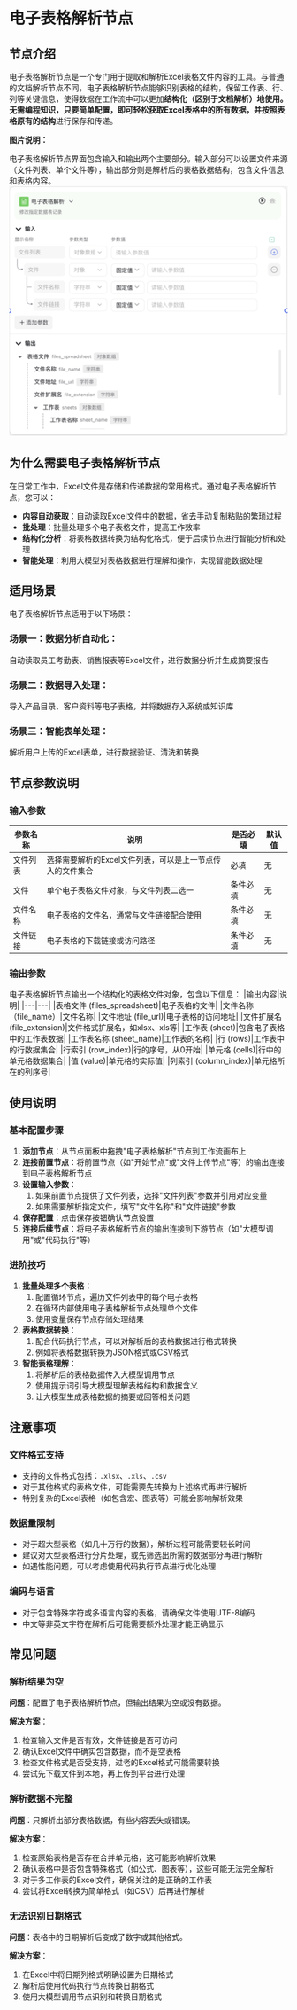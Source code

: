 # 电子表格解析节点
## 节点介绍
电子表格解析节点是一个专门用于提取和解析Excel表格文件内容的工具。与普通的文档解析节点不同，电子表格解析节点能够识别表格的结构，保留工作表、行、列等关键信息，使得数据在工作流中可以更加**结构化（区别于文档解析）**地使用。无需编程知识，只要简单配置，即可轻松获取Excel表格中的所有数据，并按照表格原有的**结构**进行保存和传递。

**图片说明：**

电子表格解析节点界面包含输入和输出两个主要部分。输入部分可以设置文件来源（文件列表、单个文件等），输出部分则是解析后的表格数据结构，包含文件信息和表格内容。
![电子表格解析节点](/static/img/Spreadsheet-parsing.png)

## 为什么需要电子表格解析节点
在日常工作中，Excel文件是存储和传递数据的常用格式。通过电子表格解析节点，您可以：
- **内容自动获取**：自动读取Excel文件中的数据，省去手动复制粘贴的繁琐过程
- **批处理**：批量处理多个电子表格文件，提高工作效率
- **结构化分析**：将表格数据转换为结构化格式，便于后续节点进行智能分析和处理
- **智能处理**：利用大模型对表格数据进行理解和操作，实现智能数据处理
## 适用场景
电子表格解析节点适用于以下场景：
### **场景一：数据分析自动化**：
自动读取员工考勤表、销售报表等Excel文件，进行数据分析并生成摘要报告
### **场景二：数据导入处理**：
导入产品目录、客户资料等电子表格，并将数据存入系统或知识库
### **场景三：智能表单处理**：
解析用户上传的Excel表单，进行数据验证、清洗和转换
## 节点参数说明
### 输入参数
|参数名称|说明|是否必填|默认值|
|---|---|---|---|
|文件列表|选择需要解析的Excel文件列表，可以是上一节点传入的文件集合|必填|无|
|文件|单个电子表格文件对象，与文件列表二选一|条件必填|无|
|文件名称|电子表格的文件名，通常与文件链接配合使用|条件必填|无|
|文件链接|电子表格的下载链接或访问路径|条件必填|无|

### 输出参数
电子表格解析节点输出一个结构化的表格文件对象，包含以下信息：
|输出内容|说明|
|---|---|
|表格文件 (files_spreadsheet)|电子表格的文件|
|文件名称（file_name）|文件名称|
|文件地址 (file_url)|电子表格的访问地址|
|文件扩展名 (file_extension)|文件格式扩展名，如xlsx、xls等|
|工作表 (sheet)|包含电子表格中的工作表数据|
|工作表名称 (sheet_name)|工作表的名称|
|行 (rows)|工作表中的行数据集合|
|行索引 (row_index)|行的序号，从0开始|
|单元格 (cells)|行中的单元格数据集合|
|值 (value)|单元格的实际值|
|列索引 (column_index)|单元格所在的列序号|

## 使用说明
### 基本配置步骤
1. **添加节点**：从节点面板中拖拽"电子表格解析"节点到工作流画布上
2. **连接前置节点**：将前置节点（如"开始节点"或"文件上传节点"等）的输出连接到电子表格解析节点
3. **设置输入参数**：
    1. 如果前置节点提供了文件列表，选择"文件列表"参数并引用对应变量
    2. 如果需要解析指定文件，填写"文件名称"和"文件链接"参数
4. **保存配置**：点击保存按钮确认节点设置
5. **连接后续节点**：将电子表格解析节点的输出连接到下游节点（如"大模型调用"或"代码执行"等）
### 进阶技巧
1. **批量处理多个表格**：
    1. 配置循环节点，遍历文件列表中的每个电子表格
    2. 在循环内部使用电子表格解析节点处理单个文件
    3. 使用变量保存节点存储处理结果
2. **表格数据转换**：
    1. 配合代码执行节点，可以对解析后的表格数据进行格式转换
    2. 例如将表格数据转换为JSON格式或CSV格式
3. **智能表格理解**：
    1. 将解析后的表格数据传入大模型调用节点
    2. 使用提示词引导大模型理解表格结构和数据含义
    3. 让大模型生成表格数据的摘要或回答相关问题
## 注意事项
### 文件格式支持
- 支持的文件格式包括：`.xlsx`、`.xls`、`.csv`
- 对于其他格式的表格文件，可能需要先转换为上述格式再进行解析
- 特别复杂的Excel表格（如包含宏、图表等）可能会影响解析效果
### 数据量限制
- 对于超大型表格（如几十万行的数据），解析过程可能需要较长时间
- 建议对大型表格进行分片处理，或先筛选出所需的数据部分再进行解析
- 如遇性能问题，可以考虑使用代码执行节点进行优化处理
### 编码与语言
- 对于包含特殊字符或多语言内容的表格，请确保文件使用UTF-8编码
- 中文等非英文字符在解析后可能需要额外处理才能正确显示
## 常见问题
### 解析结果为空
**问题**：配置了电子表格解析节点，但输出结果为空或没有数据。

**解决方案**：
1. 检查输入文件是否有效，文件链接是否可访问
2. 确认Excel文件中确实包含数据，而不是空表格
3. 检查文件格式是否受支持，过老的Excel格式可能需要转换
4. 尝试先下载文件到本地，再上传到平台进行处理
### 解析数据不完整
**问题**：只解析出部分表格数据，有些内容丢失或错误。

**解决方案**：
1. 检查原始表格是否存在合并单元格，这可能影响解析效果
2. 确认表格中是否包含特殊格式（如公式、图表等），这些可能无法完全解析
3. 对于多工作表的Excel文件，确保关注的是正确的工作表
4. 尝试将Excel转换为简单格式（如CSV）后再进行解析
### 无法识别日期格式
**问题**：表格中的日期解析后变成了数字或其他格式。

**解决方案**：
1. 在Excel中将日期列格式明确设置为日期格式
2. 解析后使用代码执行节点转换日期格式
3. 使用大模型调用节点识别和转换日期格式
